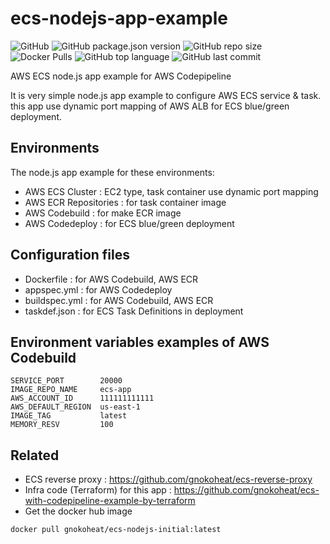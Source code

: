 # ecs-nodejs-app-example
![GitHub](https://img.shields.io/github/license/gnokoheat/ecs-nodejs-app-example) ![GitHub package.json version](https://img.shields.io/github/package-json/v/gnokoheat/ecs-nodejs-app-example) ![GitHub repo size](https://img.shields.io/github/repo-size/gnokoheat/ecs-nodejs-app-example) ![Docker Pulls](https://img.shields.io/docker/pulls/gnokoheat/ecs-nodejs-initial) ![GitHub top language](https://img.shields.io/github/languages/top/gnokoheat/ecs-nodejs-app-example) ![GitHub last commit](https://img.shields.io/github/last-commit/gnokoheat/ecs-nodejs-app-example)

AWS ECS node.js app example for AWS Codepipeline

It is very simple node.js app example to configure AWS ECS service & task.
this app use dynamic port mapping of AWS ALB for ECS blue/green deployment.

## Environments

The node.js app example for these environments:

- AWS ECS Cluster : EC2 type, task container use dynamic port mapping
- AWS ECR Repositories : for task container image
- AWS Codebuild : for make ECR image
- AWS Codedeploy : for ECS blue/green deployment

## Configuration files

- Dockerfile : for AWS Codebuild, AWS ECR
- appspec.yml : for AWS Codedeploy
- buildspec.yml : for AWS Codebuild, AWS ECR
- taskdef.json : for ECS Task Definitions in deployment

## Environment variables examples of AWS Codebuild
```
SERVICE_PORT        20000
IMAGE_REPO_NAME     ecs-app
AWS_ACCOUNT_ID      111111111111
AWS_DEFAULT_REGION  us-east-1
IMAGE_TAG           latest
MEMORY_RESV         100
```

## Related

- ECS reverse proxy : https://github.com/gnokoheat/ecs-reverse-proxy
- Infra code (Terraform) for this app : https://github.com/gnokoheat/ecs-with-codepipeline-example-by-terraform
- Get the docker hub image
```
docker pull gnokoheat/ecs-nodejs-initial:latest
```
